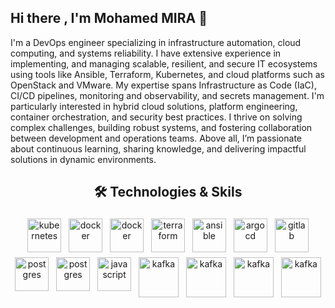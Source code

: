 ## Hi there , I'm Mohamed MIRA 👋

I'm a DevOps engineer specializing in infrastructure automation, cloud computing, and systems reliability. I have extensive experience in implementing, and managing scalable, resilient, and secure IT ecosystems using tools like Ansible, Terraform, Kubernetes, and cloud platforms such as OpenStack and VMware. My expertise spans Infrastructure as Code (IaC), CI/CD pipelines, monitoring and observability, and secrets management. I'm particularly interested in hybrid cloud solutions, platform engineering, container orchestration, and security best practices. I thrive on solving complex challenges, building robust systems, and fostering collaboration between development and operations teams. Above all, I’m passionate about continuous learning, sharing knowledge, and delivering impactful solutions in dynamic environments.

<h2 align="center">🛠 Technologies & Skils</h2>

<p align="center">
    <a>
        <img src="https://cdn.jsdelivr.net/gh/devicons/devicon/icons/kubernetes/kubernetes-original-wordmark.svg" width="54" height="54" alt="kubernetes" style="vertical-align:top; margin:4px;">
    </a>
    <a>
        <img src="https://cdn.jsdelivr.net/gh/devicons/devicon/icons/rancher/rancher-original-wordmark.svg" width="54"
            height="54" alt="docker" style="vertical-align:top; margin:4px">
    </a>
    <a>
        <img src="https://cdn.jsdelivr.net/gh/devicons/devicon/icons/docker/docker-original-wordmark.svg" width="54"
            height="54" alt="docker" style="vertical-align:top; margin:4px">
    </a>
    <a>
        <img src="https://cdn.jsdelivr.net/gh/devicons/devicon/icons/terraform/terraform-original-wordmark.svg"
            width="54" height="54" alt="terraform" style="vertical-align:top; margin:4px">
    </a>
     <a>
        <img src="https://cdn.jsdelivr.net/gh/devicons/devicon/icons/ansible/ansible-original-wordmark.svg"
            width="54" height="54" alt="ansible" style="vertical-align:top; margin:4px">
    </a>
     <a>
        <img src="https://cdn.jsdelivr.net/gh/devicons/devicon/icons/argocd/argocd-original-wordmark.svg"
            width="54" height="54" alt="argocd" style="vertical-align:top; margin:4px">
    </a>
     <a>
        <img src="https://cdn.jsdelivr.net/gh/devicons/devicon/icons/gitlab/gitlab-original-wordmark.svg"
            width="54" height="54" alt="gitlab" style="vertical-align:top; margin:4px">
    </a>    
    <a>
        <img src="https://cdn.jsdelivr.net/gh/devicons/devicon/icons/postgresql/postgresql-original-wordmark.svg"
            width="54" height="54" alt="postgres" style="vertical-align:top; margin:4px">
    </a>
   <a>
        <img src="https://cdn.jsdelivr.net/gh/devicons/devicon/icons/mysql/mysql-original-wordmark.svg"
            width="54" height="54" alt="postgres" style="vertical-align:top; margin:4px">
    </a>
    <a>
        <img src="https://www.vectorlogo.zone/logos/rabbitmq/rabbitmq-icon.svg" width="54" height="54" alt="javascript"
            style="vertical-align:top; margin:4px">
    </a> 
    <a>
        <img src="https://cdn.jsdelivr.net/gh/devicons/devicon/icons/apachekafka/apachekafka-original-wordmark.svg"
            width="64" height="64" alt="kafka" style="vertical-align:top; margin:4px;">
    </a>
    <a>
        <img src="https://cdn.jsdelivr.net/gh/devicons/devicon/icons/elasticsearch/elasticsearch-original-wordmark.svg"
            width="64" height="64" alt="kafka" style="vertical-align:top; margin:4px;">
    </a>
 <a>
        <img src="https://cdn.jsdelivr.net/gh/devicons/devicon/icons/prometheus/prometheus-original-wordmark.svg"
            width="64" height="64" alt="kafka" style="vertical-align:top; margin:4px;">
    </a>
    <a>
        <img src="https://cdn.jsdelivr.net/gh/devicons/devicon/icons/grafana/grafana-original-wordmark.svg"
            width="64" height="64" alt="kafka" style="vertical-align:top; margin:4px;">
    </a>
</p>
<br/>
